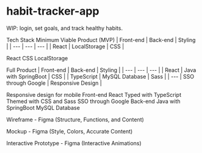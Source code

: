 # habit-tracker-app

WIP: login, set goals, and track healthy habits.

Tech Stack
Minimum Viable Product (MVP)
| Front-end | Back-end | Styling |
| --- | --- | --- |
| React | LocalStorage | CSS |

React 
CSS
LocalStorage

Full Product
| Front-end | Back-end | Styling |
| --- | --- | --- |
| React | Java with SpringBoot | CSS |
| TypeScript | MySQL Database | Sass |
| --- | SSO through Google | Responsive Design |

Responsive design for mobile
Front-end React
Typed with TypeScript
Themed with CSS and Sass
SSO through Google
Back-end Java with SpringBoot 
MySQL Database

Wireframe - Figma (Structure, Functions, and Content)

Mockup - Figma (Style, Colors, Accurate Content)

Interactive Prototype - Figma (Interactive Animations)
